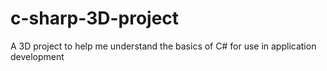 # c-sharp-3D-project
A 3D project to help me understand the basics of C# for use in application development
